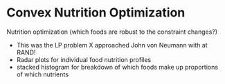 # Convex Nutrition Optimization

Nutrition optimization (which foods are robust to the constraint changes?)

- This was the LP problem X approached John von Neumann with at RAND!
- Radar plots for individual food nutrition profiles
- stacked histogram for breakdown of which foods make up proportions of which nutrients